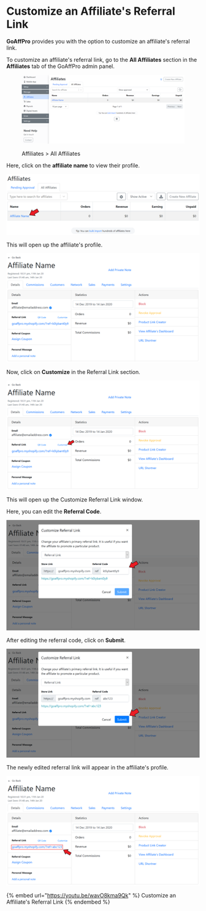 # Customize an Affiliate's Referral Link

**GoAffPro** provides you with the option to customize an affiliate's referral link.

To customize an affiliate's referral link, go to the **All Affiliates** section in the **Affiliates** tab of the GoAffPro admin panel.

<figure><img src="../../../.gitbook/assets/image (3520).png" alt=""><figcaption><p>Affiliates > All Affiliates</p></figcaption></figure>

Here, click on the **affiliate name** to view their profile.

![Click on affiliate's name](<../../../.gitbook/assets/image (991).png>)

This will open up the affiliate's profile.

![Affiliate Profile](<../../../.gitbook/assets/Annotation 2020-01-14 163143 (1).png>)

Now, click on **Customize** in the Referral Link section.

![Click on Customize](<../../../.gitbook/assets/Annotation 2020-01-14 163143.png>)

This will open up the Customize Referral Link window.&#x20;

Here, you can edit the **Referral Code**.

![Customize Referral Link](<../../../.gitbook/assets/Annotation 2020-01-14 164151.png>)

After editing the referral code, click on **Submit**.

![Click on Submit](<../../../.gitbook/assets/Annotation 2020-01-14 165300.png>)

The newly edited referral link will appear in the affiliate's profile.

![](<../../../.gitbook/assets/Annotation 2020-01-14 165622.png>)

{% embed url="https://youtu.be/wavO8kma9Qk" %}
Customize an Affiliate's Referral Link
{% endembed %}
